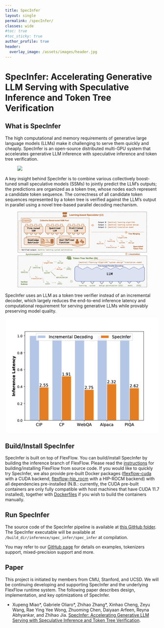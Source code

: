 ```yaml
---
title: SpecInfer
layout: single
permalink: /specInfer/
classes: wide
#toc: true
#toc_sticky: true
author_profile: true
header:
  overlay_image: /assets/images/header.jpg 
---
```


# SpecInfer: Accelerating Generative LLM Serving with Speculative Inference and Token Tree Verification

## What is SpecInfer
The high computational and memory requirements of generative large language models (LLMs) make it challenging to serve them quickly and cheaply. SpecInfer is an open-source distributed multi-GPU system that accelerates generative LLM inference with speculative inference and token tree verification.

<figure>
<img src="/assets/images/spec_infer_demo.gif">
</figure>

A key insight behind SpecInfer is to combine various collectively boost-tuned small speculative models (SSMs) to jointly predict the LLM’s outputs; the predictions are organized as a token tree, whose nodes each represent a candidate token sequence. The correctness of all candidate token sequences represented by a token tree is verified against the LLM’s output in parallel using a novel tree-based parallel decoding mechanism.

<figure>
<img src="/assets/images/spec_infer_overview.png">
</figure>

SpecInfer uses an LLM as a token tree verifier instead of an incremental decoder, which largely reduces the end-to-end inference latency and computational requirement for serving generative LLMs while provably preserving model quality.

<p align="center">
<img align="center" src="/assets/images/spec_infer_performance.png" width="500px" />
</p>

## Build/Install SpecInfer
SpecInfer is built on top of FlexFlow. You can build/install SpecInfer by building the inference branch of FlexFlow. Please read the [instructions](https://github.com/flexflow/FlexFlow/blob/master/INSTALL.md) for building/installing FlexFlow from source code. If you would like to quickly try SpecInfer, we also provide pre-built Docker packages ([flexflow-cuda](https://github.com/flexflow/FlexFlow/pkgs/container/flexflow-cuda) with a CUDA backend, [flexflow-hip_rocm](https://github.com/flexflow/FlexFlow/pkgs/container/flexflow-hip_rocm) with a HIP-ROCM backend) with all dependencies pre-installed (N.B.: currently, the CUDA pre-built containers are only fully compatible with host machines that have CUDA 11.7 installed), together with [Dockerfiles](./docker) if you wish to build the containers manually. 

## Run SpecInfer
The source code of the SpecInfer pipeline is available at [this GitHub folder](https://github.com/flexflow/FlexFlow/tree/inference/inference/spec_infer). The SpecInfer executable will be available at `/build_dir/inference/spec_infer/spec_infer` at compilation.

You may refer to our [GitHub page](https://github.com/flexflow/FlexFlow/blob/inference/.github/README.md) for details on examples, tokenizers support, mixed-precision support and more.

## Paper
This project is initiated by members from CMU, Stanford, and UCSD. We will be continuing developing and supporting SpecInfer and the underlying FlexFlow runtime system. The following paper describes design, implementation, and key optimizations of SpecInfer.

* Xupeng Miao*, Gabriele Oliaro*, Zhihao Zhang*, Xinhao Cheng, Zeyu Wang, Rae Ying Yee Wong, Zhuoming Chen, Daiyaan Arfeen, Reyna Abhyankar, and Zhihao Jia. [SpecInfer: Accelerating Generative LLM Serving with Speculative Inference and Token Tree Verification](https://arxiv.org/abs/2305.09781).